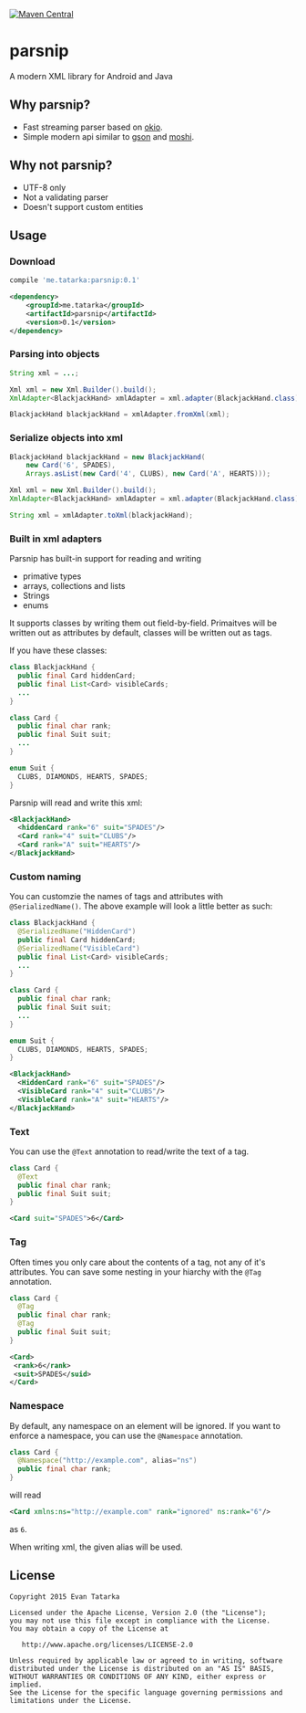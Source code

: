 [![Maven Central](https://maven-badges.herokuapp.com/maven-central/me.tatarka/parsnip/badge.svg?style=flat)](https://maven-badges.herokuapp.com/maven-central/me.tatarka/parsnip)

# parsnip
 A modern XML library for Android and Java

## Why parsnip?
- Fast streaming parser based on [okio](https://github.com/square/okio).
- Simple modern api similar to [gson](https://github.com/google/gson) and [moshi](https://github.com/square/moshi).

## Why not parsnip?
- UTF-8 only
- Not a validating parser
- Doesn't support custom entities

## Usage

### Download

```groovy
compile 'me.tatarka:parsnip:0.1'
```

```xml
<dependency>
    <groupId>me.tatarka</groupId>
    <artifactId>parsnip</artifactId>
    <version>0.1</version>
</dependency>
```

### Parsing into objects
```java
String xml = ...;

Xml xml = new Xml.Builder().build();
XmlAdapter<BlackjackHand> xmlAdapter = xml.adapter(BlackjackHand.class);

BlackjackHand blackjackHand = xmlAdapter.fromXml(xml);
```

### Serialize objects into xml
```java
BlackjackHand blackjackHand = new BlackjackHand(
    new Card('6', SPADES),
    Arrays.asList(new Card('4', CLUBS), new Card('A', HEARTS)));

Xml xml = new Xml.Builder().build();
XmlAdapter<BlackjackHand> xmlAdapter = xml.adapter(BlackjackHand.class);

String xml = xmlAdapter.toXml(blackjackHand);
```

### Built in xml adapters
Parsnip has built-in support for reading and writing
- primative types
- arrays, collections and lists
- Strings
- enums

It supports classes by writing them out field-by-field. Primaitves will be written out as attributes by default, classes will be written out as tags.

If you have these classes:
```java
class BlackjackHand {
  public final Card hiddenCard;
  public final List<Card> visibleCards;
  ...
}

class Card {
  public final char rank;
  public final Suit suit;
  ...
}

enum Suit {
  CLUBS, DIAMONDS, HEARTS, SPADES;
}
```

Parsnip will read and write this xml:
```xml
<BlackjackHand>
  <hiddenCard rank="6" suit="SPADES"/>
  <Card rank="4" suit="CLUBS"/>
  <Card rank="A" suit="HEARTS"/>
</BlackjackHand>
```

### Custom naming
You can customzie the names of tags and attributes with `@SerializedName()`. The above example will look a little better as such:
```java
class BlackjackHand {
  @SerializedName("HiddenCard")
  public final Card hiddenCard;
  @SerializedName("VisibleCard")
  public final List<Card> visibleCards;
  ...
}

class Card {
  public final char rank;
  public final Suit suit;
  ...
}

enum Suit {
  CLUBS, DIAMONDS, HEARTS, SPADES;
}
```

```xml
<BlackjackHand>
  <HiddenCard rank="6" suit="SPADES"/>
  <VisibleCard rank="4" suit="CLUBS"/>
  <VisibleCard rank="A" suit="HEARTS"/>
</BlackjackHand>
```

### Text
You can use the `@Text` annotation to read/write the text of a tag.
```java
class Card {
  @Text
  public final char rank;
  public final Suit suit;
}
```
```xml
<Card suit="SPADES">6</Card>
```

### Tag
Often times you only care about the contents of a tag, not any of it's attributes. You can save some nesting in your hiarchy with the `@Tag` annotation.
```java
class Card {
  @Tag
  public final char rank;
  @Tag
  public final Suit suit;
}
```
```xml
<Card>
 <rank>6</rank>
 <suit>SPADES</suid>
</Card>
```

### Namespace
By default, any namespace on an element will be ignored. If you want to enforce a namespace, you can use the `@Namespace` annotation.

```java
class Card {
  @Namespace("http://example.com", alias="ns")
  public final char rank;
}
```
will read
```xml
<Card xmlns:ns="http://example.com" rank="ignored" ns:rank="6"/>
```
as `6`.

When writing xml, the given alias will be used.

## License

    Copyright 2015 Evan Tatarka
    
    Licensed under the Apache License, Version 2.0 (the "License");
    you may not use this file except in compliance with the License.
    You may obtain a copy of the License at
    
       http://www.apache.org/licenses/LICENSE-2.0
    
    Unless required by applicable law or agreed to in writing, software
    distributed under the License is distributed on an "AS IS" BASIS,
    WITHOUT WARRANTIES OR CONDITIONS OF ANY KIND, either express or implied.
    See the License for the specific language governing permissions and
    limitations under the License.
